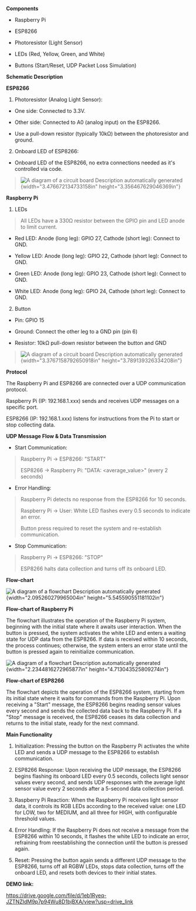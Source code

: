 **Components**

-   Raspberry Pi

-   ESP8266

-   Photoresistor (Light Sensor)

-   LEDs (Red, Yellow, Green, and White)

-   Buttons (Start/Reset, UDP Packet Loss Simulation)

**Schematic Description**

**ESP8266**

1.  Photoresistor (Analog Light Sensor):

-   One side: Connected to 3.3V.

-   Other side: Connected to A0 (analog input) on the ESP8266.

-   Use a pull-down resistor (typically 10kΩ) between the photoresistor
    and ground.

2.  Onboard LED of ESP8266:

-   Onboard LED of the ESP8266, no extra connections needed as it's
    controlled via code.

> ![A diagram of a circuit board Description automatically
> generated](media/image1.png){width="3.476672134733158in"
> height="3.356467629046369in"}

**Raspberry Pi**

1.  LEDs

> All LEDs have a 330Ω resistor between the GPIO pin and LED anode to
> limit current.

-   Red LED: Anode (long leg): GPIO 27, Cathode (short leg): Connect to
    GND.

-   Yellow LED: Anode (long leg): GPIO 22, Cathode (short leg): Connect
    to GND.

-   Green LED: Anode (long leg): GPIO 23, Cathode (short leg): Connect
    to GND.

-   White LED: Anode (long leg): GPIO 24, Cathode (short leg): Connect
    to GND.

2.  Button

-   Pin: GPIO 15

-   Ground: Connect the other leg to a GND pin (pin 6)

-   Resistor: 10kΩ pull-down resistor between the button and GND

> ![A diagram of a circuit board Description automatically
> generated](media/image1.png){width="3.3767158792650918in"
> height="3.789139326334208in"}

**Protocol**

The Raspberry Pi and ESP8266 are connected over a UDP communication
protocol.

Raspberry Pi (IP: 192.168.1.xxx) sends and receives UDP messages on a
specific port.

ESP8266 (IP: 192.168.1.xxx) listens for instructions from the Pi to
start or stop collecting data.

**UDP Message Flow & Data Transmission**

-   Start Communication:

> Raspberry Pi → ESP8266: \"START\"
>
> ESP8266 → Raspberry Pi: \"DATA: \<average_value\>\" (every 2 seconds)

-   Error Handling:

> Raspberry Pi detects no response from the ESP8266 for 10 seconds.
>
> Raspberry Pi → User: White LED flashes every 0.5 seconds to indicate
> an error.
>
> Button press required to reset the system and re-establish
> communication.

-   Stop Communication:

> Raspberry Pi → ESP8266: \"STOP\"
>
> ESP8266 halts data collection and turns off its onboard LED.

**Flow-chart**

![A diagram of a flowchart Description automatically
generated](media/image2.png){width="2.095260279965004in"
height="5.545590551181102in"}

**Flow-chart of Raspberry Pi**

The flowchart illustrates the operation of the Raspberry Pi system,
beginning with the initial state where it awaits user interaction. When
the button is pressed, the system activates the white LED and enters a
waiting state for UDP data from the ESP8266. If data is received within
10 seconds, the process continues; otherwise, the system enters an error
state until the button is pressed again to reinitialize communication.

![A diagram of a flowchart Description automatically
generated](media/image2.png){width="2.2344816272965877in"
height="4.713043525809274in"}

**Flow-chart of ESP8266**

The flowchart depicts the operation of the ESP8266 system, starting from
its initial state where it waits for commands from the Raspberry Pi.
Upon receiving a \"Start\" message, the ESP8266 begins reading sensor
values every second and sends the collected data back to the Raspberry
Pi. If a \"Stop\" message is received, the ESP8266 ceases its data
collection and returns to the initial state, ready for the next command.

**Main Functionality**

1.  Initialization: Pressing the button on the Raspberry Pi activates
    the white LED and sends a UDP message to the ESP8266 to establish
    communication.

2.  ESP8266 Response: Upon receiving the UDP message, the ESP8266 begins
    flashing its onboard LED every 0.5 seconds, collects light sensor
    values every second, and sends UDP responses with the average light
    sensor value every 2 seconds after a 5-second data collection
    period.

3.  Raspberry Pi Reaction: When the Raspberry Pi receives light sensor
    data, it controls its RGB LEDs according to the received value: one
    LED for LOW, two for MEDIUM, and all three for HIGH, with
    configurable threshold values.

4.  Error Handling: If the Raspberry Pi does not receive a message from
    the ESP8266 within 10 seconds, it flashes the white LED to indicate
    an error, refraining from reestablishing the connection until the
    button is pressed again.

5.  Reset: Pressing the button again sends a different UDP message to
    the ESP8266, turns off all RGBW LEDs, stops data collection, turns
    off the onboard LED, and resets both devices to their initial
    states.

**DEMO link:**

<https://drive.google.com/file/d/1eb1Ryeq-JZTNZIdM9p7p94Wu8D1bjBXA/view?usp=drive_link>
